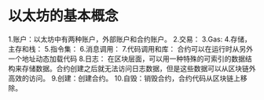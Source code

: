 # 以太坊的基本概念
1.账户：以太坊中有两种账户，外部账户和合约账户。
2.交易：
3.Gas:
4.存储，主存和栈：
5.指令集：
6.消息调用：
7.代码调用和库：
  合约可以在运行时从另外一个地址动态加载代码
8.日志：
  在区块层面，可以用一种特殊的可索引的数据结构来存储数据。合约创建之后就无法访问日志数据，但是这些数据可以从区块链外高效的访问。
9.创建：创建合约。
10.自毁：销毁合约，合约代码从区块链上移除。

# 
